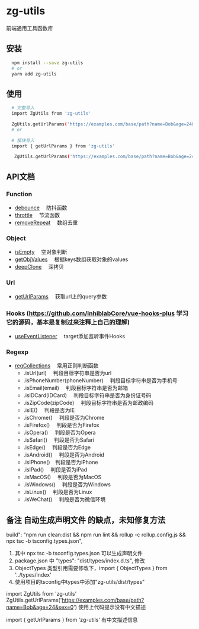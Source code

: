 # zg-utils

前端通用工具函数库


## 安装
```bash
  npm install --save zg-utils
  # or
  yarn add zg-utils
```
## 使用
```bash
  # 完整导入
  import ZgUtils from 'zg-utils'

  ZgUtils.getUrlParams('https://examples.com/base/path?name=Bob&age=24&sex=0')
  # or

  # 模块导入
  import { getUrlParams } from 'zg-utils'

   ZgUtils.getUrlParams('https://examples.com/base/path?name=Bob&age=24&sex=0')
```

## API文档

### Function
- [debounce](src/function/debounce.ts)&emsp; 防抖函数
- [throttle](src/function/throttle.ts)&emsp; 节流函数
- [removeRepeat](src/function/removeRepeat.ts)&emsp; 数组去重

### Object
- [isEmpty](src/object/isEmpty.ts)&emsp; 空对象判断
- [getObjValues](src/object/getObjValues.ts)&emsp; 根据keys数组获取对象的values
- [deepClone](src/object/deepClone.ts)&emsp; 深拷贝

### Url
- [getUrlParams](src/url/getUrlParams.ts)&emsp; 获取url上的query参数

### Hooks (https://github.com/InhiblabCore/vue-hooks-plus 学习它的源码，基本是复制过来注释上自己的理解)
- [useEventListener](src/hooks/useEventListener/index.ts)&emsp; target添加监听事件Hooks

### Regexp
- [regCollections](src/regexp/index.ts)&emsp; 常用正则判断函数
  - .isUrl(url)&emsp; 判段目标字符串是否为url
  - .isPhoneNumber(phoneNumber)&emsp; 判段目标字符串是否为手机号
  - .isEmail(email)&emsp; 判段目标字符串是否为邮箱
  - .isIDCard(IDCard)&emsp; 判段目标字符串是否为身份证号码
  - .isZipCode(zipCode)&emsp; 判段目标字符串是否为邮政编码
  - .isIE()&emsp; 判段是否为IE
  - .isChrome()&emsp; 判段是否为Chrome
  - .isFirefox()&emsp; 判段是否为Firefox
  - .isOpera()&emsp; 判段是否为Opera
  - .isSafari()&emsp; 判段是否为Safari
  - .isEdge()&emsp; 判段是否为Edge
  - .isAndroid()&emsp; 判段是否为Android
  - .isIPhone()&emsp;判段是否为iPhone
  - .isIPad()&emsp; 判段是否为iPad
  - .isMacOS()&emsp; 判段是否为MacOS
  - .isWindows()&emsp; 判段是否为Windows
  - .isLinux()&emsp; 判段是否为Linux
  - .isWeChat()&emsp; 判段是否为微信环境



## 备注 自动生成声明文件 的缺点，未知修复方法  

build": "npm run clean:dist && npm run lint && rollup -c rollup.config.js && npx tsc -b tsconfig.types.json",

1. 其中 npx tsc -b tsconfig.types.json 可以生成声明文件
2. package.json 中 "types": "dist/types/index.d.ts", 修改
3. ObjectTypes 类型引用需要修改下，import { ObjectTypes } from '../types/index'
4. 使用项目的tsconfig中types中添加"zg-utils/dist/types"

import ZgUtils from 'zg-utils'
ZgUtils.getUrlParams('https://examples.com/base/path?name=Bob&age=24&sex=0')
使用上代码提示没有中文描述

import { getUrlParams } from 'zg-utils' 有中文描述信息









